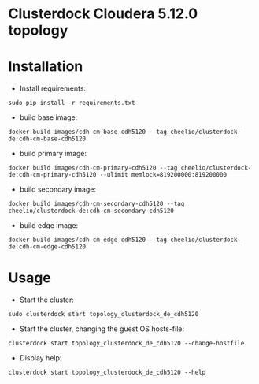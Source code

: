 Clusterdock Cloudera 5.12.0 topology
====================================


Installation
============

* Install requirements: 
```
sudo pip install -r requirements.txt
```
* build base image:
```
docker build images/cdh-cm-base-cdh5120 --tag cheelio/clusterdock-de:cdh-cm-base-cdh5120
```
* build primary image:
```
docker build images/cdh-cm-primary-cdh5120 --tag cheelio/clusterdock-de:cdh-cm-primary-cdh5120 --ulimit memlock=819200000:819200000
```
* build secondary image:
```
docker build images/cdh-cm-secondary-cdh5120 --tag cheelio/clusterdock-de:cdh-cm-secondary-cdh5120
```
* build edge image:
```
docker build images/cdh-cm-edge-cdh5120 --tag cheelio/clusterdock-de:cdh-cm-edge-cdh5120
```

Usage
=====

* Start the cluster:
```
sudo clusterdock start topology_clusterdock_de_cdh5120
```
* Start the cluster, changing the guest OS hosts-file:
```
clusterdock start topology_clusterdock_de_cdh5120 --change-hostfile
```
* Display help:
```
clusterdock start topology_clusterdock_de_cdh5120 --help
```



